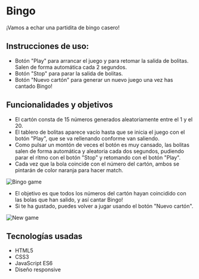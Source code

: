 # Bingo 
¡Vamos a echar una partidita de bingo casero!

## Instrucciones de uso:
* Botón "Play" para arrancar el juego y para retomar la salida de bolitas. Salen de forma automática cada 2 segundos.
* Botón "Stop" para parar la salida de bolitas.
* Botón "Nuevo cartón" para generar un nuevo juego una vez has cantado Bingo!

## Funcionalidades y objetivos
* El cartón consta de 15 números generados aleatoriamente entre el 1 y el 20.
* El tablero de bolitas aparece vacío hasta que se inicia el juego con el botón "Play", que se va rellenando conforme van saliendo.
* Como pulsar un montón de veces el botón es muy cansado, las bolitas salen de forma automática y aleatoria cada dos segundos, pudiendo parar el ritmo con el botón "Stop" y retomando con el botón "Play".
* Cada vez que la bola coincide con el número del cartón, ambos se pintarán de color naranja para hacer match.

![Bingo game](https://user-images.githubusercontent.com/70536114/107930877-ddeeb000-6f7b-11eb-972b-9519e1b182db.PNG)
* El objetivo es que todos los números del cartón hayan coincidido con las bolas que han salido, y así cantar Bingo!
* Si te ha gustado, puedes volver a jugar usando el botón "Nuevo cartón".

![New game](https://user-images.githubusercontent.com/70536114/107930404-3cfff500-6f7b-11eb-824a-ffcad58095ce.PNG)

## Tecnologías usadas

* HTML5
* CSS3
* JavaScript ES6
* Diseño responsive






